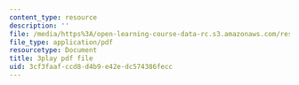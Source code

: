 ```yaml
---
content_type: resource
description: ''
file: /media/https%3A/open-learning-course-data-rc.s3.amazonaws.com/res-6-008-digital-signal-processing-spring-2011/3cf3faafccd8d4b9e42edc574386fecc_TuCYGjp7WKU.pdf
file_type: application/pdf
resourcetype: Document
title: 3play pdf file
uid: 3cf3faaf-ccd8-d4b9-e42e-dc574386fecc
---
```

